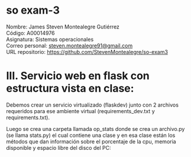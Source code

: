 # so exam-3
Nombre: James Steven Montealegre Gutiérrez  
Código: A00014976  
Asignatura: Sistemas operacionales  
Correo personal: steven.montealegre91@gmail.com  
URL repositorio: https://github.com/StevenMontealegre/so-exam3  

# III. Servicio web en flask con estructura vista en clase:  
Debemos crear un servicio virtualizado (flaskdev) junto con 2 archivos requeridos para ese ambiente virtual (requirements_dev.txt y requirements.txt).  

Luego se crea una carpeta llamada op_stats donde se crea un archivo.py (se llama stats.py) el cual contiene una clase y en esa clase están los métodos que dan información sobre el porcentaje de la cpu, memoria disponible y espacio libre del disco del PC:  
